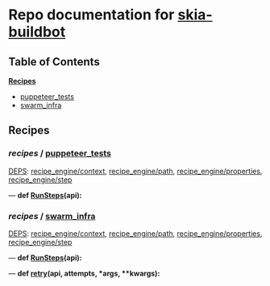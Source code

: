 <!--- AUTOGENERATED BY `./recipes.py test train` -->
# Repo documentation for [skia-buildbot]()
## Table of Contents

**[Recipes](#Recipes)**
  * [puppeteer_tests](#recipes-puppeteer_tests)
  * [swarm_infra](#recipes-swarm_infra)
## Recipes

### *recipes* / [puppeteer\_tests](/infra/bots/recipes/puppeteer_tests.py)

[DEPS](/infra/bots/recipes/puppeteer_tests.py#1): [recipe\_engine/context][recipe_engine/recipe_modules/context], [recipe\_engine/path][recipe_engine/recipe_modules/path], [recipe\_engine/properties][recipe_engine/recipe_modules/properties], [recipe\_engine/step][recipe_engine/recipe_modules/step]

&mdash; **def [RunSteps](/infra/bots/recipes/puppeteer_tests.py#9)(api):**
### *recipes* / [swarm\_infra](/infra/bots/recipes/swarm_infra.py)

[DEPS](/infra/bots/recipes/swarm_infra.py#13): [recipe\_engine/context][recipe_engine/recipe_modules/context], [recipe\_engine/path][recipe_engine/recipe_modules/path], [recipe\_engine/properties][recipe_engine/recipe_modules/properties], [recipe\_engine/step][recipe_engine/recipe_modules/step]

&mdash; **def [RunSteps](/infra/bots/recipes/swarm_infra.py#36)(api):**

&mdash; **def [retry](/infra/bots/recipes/swarm_infra.py#24)(api, attempts, \*args, \*\*kwargs):**

[recipe_engine/recipe_modules/context]: https://chromium.googlesource.com/infra/luci/recipes-py.git/+/39fb70d443875a7a28f173f431512c07a258a050/README.recipes.md#recipe_modules-context
[recipe_engine/recipe_modules/path]: https://chromium.googlesource.com/infra/luci/recipes-py.git/+/39fb70d443875a7a28f173f431512c07a258a050/README.recipes.md#recipe_modules-path
[recipe_engine/recipe_modules/properties]: https://chromium.googlesource.com/infra/luci/recipes-py.git/+/39fb70d443875a7a28f173f431512c07a258a050/README.recipes.md#recipe_modules-properties
[recipe_engine/recipe_modules/step]: https://chromium.googlesource.com/infra/luci/recipes-py.git/+/39fb70d443875a7a28f173f431512c07a258a050/README.recipes.md#recipe_modules-step
